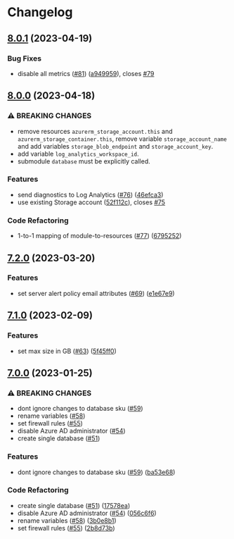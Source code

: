 # Changelog

## [8.0.1](https://github.com/equinor/terraform-azurerm-sql/compare/v8.0.0...v8.0.1) (2023-04-19)


### Bug Fixes

* disable all metrics ([#81](https://github.com/equinor/terraform-azurerm-sql/issues/81)) ([a949959](https://github.com/equinor/terraform-azurerm-sql/commit/a949959bb4054cf3284617a51c020e2e73cc5af2)), closes [#79](https://github.com/equinor/terraform-azurerm-sql/issues/79)

## [8.0.0](https://github.com/equinor/terraform-azurerm-sql/compare/v7.2.0...v8.0.0) (2023-04-18)


### ⚠ BREAKING CHANGES

* remove resources `azurerm_storage_account.this` and `azurerm_storage_container.this`, remove variable `storage_account_name` and add variables `storage_blob_endpoint` and `storage_account_key`.
* add variable `log_analytics_workspace_id`.
* submodule `database` must be explicitly called.

### Features

* send diagnostics to Log Analytics ([#76](https://github.com/equinor/terraform-azurerm-sql/issues/76)) ([46efca3](https://github.com/equinor/terraform-azurerm-sql/commit/46efca3c13cad5e791a7ad1b806164a6e9410b67))
* use existing Storage account ([52f112c](https://github.com/equinor/terraform-azurerm-sql/commit/52f112cf1c345d39955f0f0a5f8d034aced568c3)), closes [#75](https://github.com/equinor/terraform-azurerm-sql/issues/75)


### Code Refactoring

* 1-to-1 mapping of module-to-resources ([#77](https://github.com/equinor/terraform-azurerm-sql/issues/77)) ([6795252](https://github.com/equinor/terraform-azurerm-sql/commit/6795252b7c251ce1b0d4fe076d84f2e27c2b9db1))

## [7.2.0](https://github.com/equinor/terraform-azurerm-sql/compare/v7.1.0...v7.2.0) (2023-03-20)


### Features

* set server alert policy email attributes ([#69](https://github.com/equinor/terraform-azurerm-sql/issues/69)) ([e1e67e9](https://github.com/equinor/terraform-azurerm-sql/commit/e1e67e92b96b1727a97b1ac30ec121d4f25f91bf))

## [7.1.0](https://github.com/equinor/terraform-azurerm-sql/compare/v7.0.0...v7.1.0) (2023-02-09)


### Features

* set max size in GB ([#63](https://github.com/equinor/terraform-azurerm-sql/issues/63)) ([5f45ff0](https://github.com/equinor/terraform-azurerm-sql/commit/5f45ff0d4223ec057853f80aa0322471a9e9af90))

## [7.0.0](https://github.com/equinor/terraform-azurerm-sql/compare/v6.5.0...v7.0.0) (2023-01-25)


### ⚠ BREAKING CHANGES

* dont ignore changes to database sku ([#59](https://github.com/equinor/terraform-azurerm-sql/issues/59))
* rename variables ([#58](https://github.com/equinor/terraform-azurerm-sql/issues/58))
* set firewall rules ([#55](https://github.com/equinor/terraform-azurerm-sql/issues/55))
* disable Azure AD administrator ([#54](https://github.com/equinor/terraform-azurerm-sql/issues/54))
* create single database ([#51](https://github.com/equinor/terraform-azurerm-sql/issues/51))

### Features

* dont ignore changes to database sku ([#59](https://github.com/equinor/terraform-azurerm-sql/issues/59)) ([ba53e68](https://github.com/equinor/terraform-azurerm-sql/commit/ba53e68a626e95e69d42ce4cd6ec3aef3d83ee0e))


### Code Refactoring

* create single database ([#51](https://github.com/equinor/terraform-azurerm-sql/issues/51)) ([17578ea](https://github.com/equinor/terraform-azurerm-sql/commit/17578ea053677488670ab65b5972b51f4e5a1d74))
* disable Azure AD administrator ([#54](https://github.com/equinor/terraform-azurerm-sql/issues/54)) ([056c6f6](https://github.com/equinor/terraform-azurerm-sql/commit/056c6f65b3a85c439a931d30a8e683e6ff52933b))
* rename variables ([#58](https://github.com/equinor/terraform-azurerm-sql/issues/58)) ([3b0e8b1](https://github.com/equinor/terraform-azurerm-sql/commit/3b0e8b196dd5ba6854e1dbc254005161603e5634))
* set firewall rules ([#55](https://github.com/equinor/terraform-azurerm-sql/issues/55)) ([2b8d73b](https://github.com/equinor/terraform-azurerm-sql/commit/2b8d73b5f69b808445a064e1a4b562f597636eaf))
